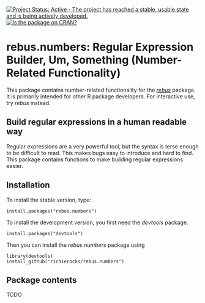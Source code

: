 [![Project Status: Active - The project has reached a stable, usable state and is being actively developed.](http://www.repostatus.org/badges/0.1.0/active.svg)](http://www.repostatus.org/#active)
[![Is the package on CRAN?](http://www.r-pkg.org/badges/version/rebus.base)](http://www.r-pkg.org/pkg/rebus.base)

# rebus.numbers: Regular Expression Builder, Um, Something (Number-Related Functionality)

This package contains number-related functionality for the [*rebus*](https://github.com/richierocks/rebus) package.  It is primarily intended for other R package developers.  For interactive use, try *rebus* instead.

## Build regular expressions in a human readable way

Regular expressions are a very powerful tool, but the syntax is terse enough
to be difficult to read.  This makes bugs easy to introduce and hard to
find.  This package contains functions to make building regular expressions
easier.

## Installation

To install the stable version, type:

```{r}
install.packages("rebus.numbers")
```

To install the development version, you first need the *devtools* package.

```{r}
install.packages("devtools")
```

Then you can install the *rebus.numbers* package using

```{r}
library(devtools)
install_github("richierocks/rebus.numbers")
```

## Package contents

TODO
